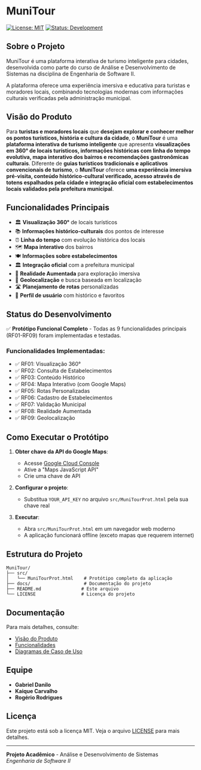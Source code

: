 # MuniTour

[![License: MIT](https://img.shields.io/badge/License-MIT-yellow.svg)](https://opensource.org/licenses/MIT)
[![Status: Development](https://img.shields.io/badge/Status-Development-orange.svg)]()

## Sobre o Projeto

MuniTour é uma plataforma interativa de turismo inteligente para cidades, desenvolvida como parte do curso de Análise e Desenvolvimento de Sistemas na disciplina de Engenharia de Software II.

A plataforma oferece uma experiência imersiva e educativa para turistas e moradores locais, combinando tecnologias modernas com informações culturais verificadas pela administração municipal.

## Visão do Produto

Para **turistas e moradores locais** que **desejam explorar e conhecer melhor os pontos turísticos, história e cultura da cidade**, o **MuniTour** é uma **plataforma interativa de turismo inteligente** que apresenta **visualizações em 360° de locais turísticos, informações históricas com linha do tempo evolutiva, mapa interativo dos bairros e recomendações gastronômicas culturais**. Diferente de **guias turísticos tradicionais e aplicativos convencionais de turismo**, o **MuniTour** oferece **uma experiência imersiva pré-visita, conteúdo histórico-cultural verificado, acesso através de totens espalhados pela cidade e integração oficial com estabelecimentos locais validados pela prefeitura municipal**.

## Funcionalidades Principais

-   🏛️ **Visualização 360°** de locais turísticos
-   📚 **Informações histórico-culturais** dos pontos de interesse
-   ⏰ **Linha do tempo** com evolução histórica dos locais
-   🗺️ **Mapa interativo** dos bairros
-   🍽️ **Informações sobre estabelecimentos**
-   🏛️ **Integração oficial** com a prefeitura municipal
-   📱 **Realidade Aumentada** para exploração imersiva
-   📍 **Geolocalização** e busca baseada em localização
-   🛣️ **Planejamento de rotas** personalizadas
-   👤 **Perfil de usuário** com histórico e favoritos

## Status do Desenvolvimento

✅ **Protótipo Funcional Completo** - Todas as 9 funcionalidades principais (RF01-RF09) foram implementadas e testadas.

### Funcionalidades Implementadas:

-   ✅ RF01: Visualização 360°
-   ✅ RF02: Consulta de Estabelecimentos
-   ✅ RF03: Conteúdo Histórico
-   ✅ RF04: Mapa Interativo (com Google Maps)
-   ✅ RF05: Rotas Personalizadas
-   ✅ RF06: Cadastro de Estabelecimentos
-   ✅ RF07: Validação Municipal
-   ✅ RF08: Realidade Aumentada
-   ✅ RF09: Geolocalização

## Como Executar o Protótipo

1. **Obter chave da API do Google Maps**:

    - Acesse [Google Cloud Console](https://console.cloud.google.com/)
    - Ative a "Maps JavaScript API"
    - Crie uma chave de API

2. **Configurar o projeto**:
    - Substitua `YOUR_API_KEY` no arquivo `src/MuniTourProt.html` pela sua chave real
3. **Executar**:
    - Abra `src/MuniTourProt.html` em um navegador web moderno
    - A aplicação funcionará offline (exceto mapas que requerem internet)

## Estrutura do Projeto

```
MuniTour/
├── src/
│   └── MuniTourProt.html    # Protótipo completo da aplicação
├── docs/                    # Documentação do projeto
├── README.md               # Este arquivo
└── LICENSE                 # Licença do projeto
```

## Documentação

Para mais detalhes, consulte:

-   [Visão do Produto](./docs/VISION.md)
-   [Funcionalidades](./docs/FEATURES.md)
-   [Diagramas de Caso de Uso](./docs/diagrams/useCase.md)

## Equipe

-   **Gabriel Danilo**
-   **Kaique Carvalho**
-   **Rogério Rodrigues**

## Licença

Este projeto está sob a licença MIT. Veja o arquivo [LICENSE](LICENSE) para mais detalhes.

---

**Projeto Acadêmico** - Análise e Desenvolvimento de Sistemas  
_Engenharia de Software II_
